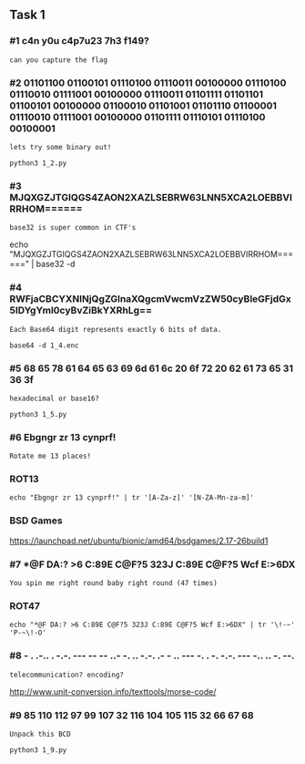 ## Task 1

### #1 c4n y0u c4p7u23 7h3 f149?

    can you capture the flag

### #2 01101100 01100101 01110100 01110011 00100000 01110100 01110010 01111001 00100000 01110011 01101111 01101101 01100101 00100000 01100010 01101001 01101110 01100001 01110010 01111001 00100000 01101111 01110101 01110100 00100001

    lets try some binary out!

`python3 1_2.py`

### #3 MJQXGZJTGIQGS4ZAON2XAZLSEBRW63LNN5XCA2LOEBBVIRRHOM======

    base32 is super common in CTF's

echo "MJQXGZJTGIQGS4ZAON2XAZLSEBRW63LNN5XCA2LOEBBVIRRHOM======" | base32 -d


### #4 RWFjaCBCYXNlNjQgZGlnaXQgcmVwcmVzZW50cyBleGFjdGx5IDYgYml0cyBvZiBkYXRhLg==

    Each Base64 digit represents exactly 6 bits of data.

`base64 -d 1_4.enc`

### #5 68 65 78 61 64 65 63 69 6d 61 6c 20 6f 72 20 62 61 73 65 31 36 3f

    hexadecimal or base16?   
 
 `python3 1_5.py`

### #6 Ebgngr zr 13 cynprf!

    Rotate me 13 places!

### ROT13

`echo "Ebgngr zr 13 cynprf!" | tr '[A-Za-z]' '[N-ZA-Mn-za-m]'`

### BSD Games
https://launchpad.net/ubuntu/bionic/amd64/bsdgames/2.17-26build1

### #7 *@F DA:? >6 C:89E C@F?5 323J C:89E C@F?5 Wcf E:>6DX

    You spin me right round baby right round (47 times)

### ROT47

`echo "*@F DA:? >6 C:89E C@F?5 323J C:89E C@F?5 Wcf E:>6DX" | tr '\!-~' 'P-~\!-O'`


### #8 	 - . .-.. . -.-. --- -- -- ..- -. .. -.-. .- - .. --- -. . -. -.-. --- -.. .. -. --.
    
    telecommunication? encoding? 

http://www.unit-conversion.info/texttools/morse-code/


### #9 85 110 112 97 99 107 32 116 104 105 115 32 66 67 68  

    Unpack this BCD

`python3 1_9.py`

